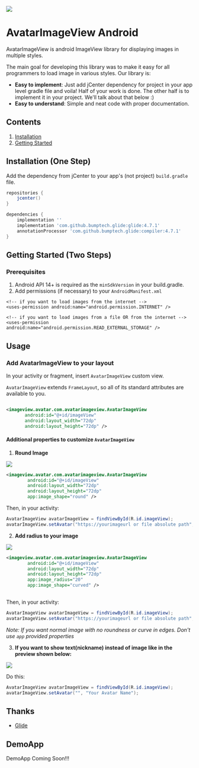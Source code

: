 [![](https://jitpack.io/v/indra58/AvatarImageView.svg)](https://jitpack.io/#indra58/AvatarImageView)

# AvatarImageView Android

AvatarImageView is android ImageView library for displaying images in multiple styles.

The main goal for developing this library was to make it easy for all programmers to load image in various styles.
Our library is:

- **Easy to implement**: Just add jCenter dependency for project in your app level gradle file and voila! Half of your work is done. The other half is to implement it in your project. We'll talk about that below :)
- **Easy to understand**: Simple and neat code with proper documentation.

## Contents

1. [Installation](#installation-one-step)
1. [Getting Started](#getting-started-two-steps)

## Installation (One Step)
Add the dependency from jCenter to your app's (not project) `build.gradle` file.

```groovy
repositories {
    jcenter()
}

dependencies {
    implementation ''
    implementation 'com.github.bumptech.glide:glide:4.7.1'
    annotationProcessor 'com.github.bumptech.glide:compiler:4.7.1'
}
```

## Getting Started (Two Steps)

### Prerequisites

1. Android API 14+ is required as the `minSdkVersion` in your build.gradle.
2. Add permissions (if necessary) to your `AndroidManifest.xml`

```manifest
<!-- if you want to load images from the internet -->
<uses-permission android:name="android.permission.INTERNET" /> 

<!-- if you want to load images from a file OR from the internet -->
<uses-permission android:name="android.permission.READ_EXTERNAL_STORAGE" />
```

## Usage

### Add AvatarImageView to your layout

In your activity or fragment, insert `AvatarImageView` custom view.

`AvatarImageView` extends `FrameLayout`, so all of its standard attributes are available to you.

```xml

<imageview.avatar.com.avatarimageview.AvatarImageView
       android:id="@+id/imageView"
       android:layout_width="72dp"
       android:layout_height="72dp" />

```

#### Additional properties to customize `AvatarImageView`

1. **Round Image**

![](https://image.ibb.co/e3wwXe/round.png)

```xml
<imageview.avatar.com.avatarimageview.AvatarImageView
        android:id="@+id/imageView"
        android:layout_width="72dp"
        android:layout_height="72dp"
        app:image_shape="round" />
```


Then, in your activity:
```java
AvatarImageView avatarImageView = findViewById(R.id.imageView);
avatarImageView.setAvatar("https://yourimageurl or file absolute path", "Avatar Name");
```

2. **Add radius to your image**

![](https://image.ibb.co/dHPTdK/curve.png)

```xml
<imageview.avatar.com.avatarimageview.AvatarImageView
        android:id="@+id/imageView"
        android:layout_width="72dp"
        android:layout_height="72dp"
        app:image_radius="20"
        app:image_shape="curved" />
        
```

Then, in your activity:
```java
AvatarImageView avatarImageView = findViewById(R.id.imageView);
avatarImageView.setAvatar("https://yourimageurl or file absolute path", "Avatar Name");
```

*Note: If you want normal image with no roundness or curve in edges. Don't use `app` provided properties*

3. **If you want to show text(nickname) instead of image like in the preview shown below:**

![](https://image.ibb.co/fhz3vz/textimage.png)

Do this:
```java
AvatarImageView avatarImageView = findViewById(R.id.imageView);
avatarImageView.setAvatar("", "Your Avatar Name");
```

## Thanks

- [Glide](https://github.com/bumptech/glide)

## DemoApp
DemoApp Coming Soon!!!

